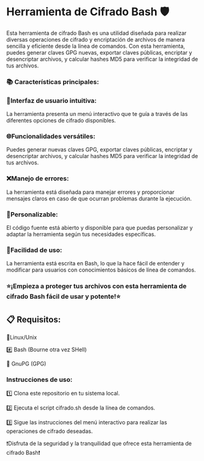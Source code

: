 # Herramienta de Cifrado Bash 🛡️

Esta herramienta de cifrado Bash es una utilidad diseñada para realizar diversas operaciones de cifrado y encriptación de archivos de manera sencilla y eficiente desde la línea de comandos. Con esta herramienta, puedes generar claves GPG nuevas, exportar claves públicas, encriptar y desencriptar archivos, y calcular hashes MD5 para verificar la integridad de tus archivos.

### 📚 Características principales:
### 🚦**Interfaz de usuario intuitiva:**
La herramienta presenta un menú interactivo que te guía a través de las diferentes opciones de cifrado disponibles.
### 🌐**Funcionalidades versátiles:**
Puedes generar nuevas claves GPG, exportar claves públicas, encriptar y desencriptar archivos, y calcular hashes MD5 para verificar la integridad de tus archivos.

### ❌**Manejo de errores:** 
La herramienta está diseñada para manejar errores y proporcionar mensajes claros en caso de que ocurran problemas durante la ejecución.

### 🔄**Personalizable:**
El código fuente está abierto y disponible para que puedas personalizar y adaptar la herramienta según tus necesidades específicas.

### 🎯**Facilidad de uso:**
La herramienta está escrita en Bash, lo que la hace fácil de entender y modificar para usuarios con conocimientos básicos de línea de comandos.

### ⭐**¡Empieza a proteger tus archivos con esta herramienta de cifrado Bash fácil de usar y potente!**⭐

## 📋 Requisitos:
🐧Linux/Unix

#️⃣ Bash (Bourne otra vez SHell)

💾 GnuPG (GPG)

### Instrucciones de uso:
1️⃣ Clona este repositorio en tu sistema local.

2️⃣ Ejecuta el script cifrado.sh desde la línea de comandos.

3️⃣ Sigue las instrucciones del menú interactivo para realizar las operaciones de cifrado deseadas.

❗️Disfruta de la seguridad y la tranquilidad que ofrece esta herramienta de cifrado Bash❗️
